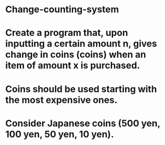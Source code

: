 # Change-counting-system
# Create a program that, upon inputting a certain amount n, gives change in coins (coins) when an item of amount x is purchased.
# Coins should be used starting with the most expensive ones.
# Consider Japanese coins (500 yen, 100 yen, 50 yen, 10 yen).
